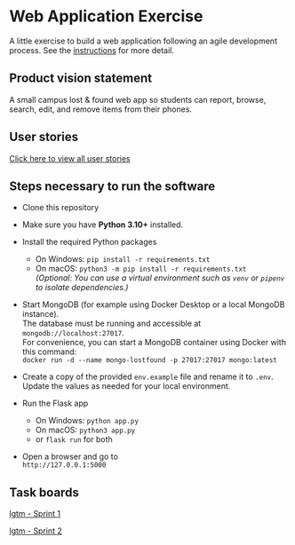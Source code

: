 # Web Application Exercise

A little exercise to build a web application following an agile development process. See the [instructions](instructions.md) for more detail.

## Product vision statement

A small campus lost & found web app so students can report, browse, search, edit, and remove items from their phones.

## User stories

[Click here to view all user stories](https://github.com/swe-students-fall2025/2-web-app-lgtm/issues?q=is%3Aissue)

## Steps necessary to run the software

- Clone this repository  
- Make sure you have **Python 3.10+** installed.

- Install the required Python packages  
  - On Windows: `pip install -r requirements.txt`  
  - On macOS: `python3 -m pip install -r requirements.txt`  
  *(Optional: You can use a virtual environment such as `venv` or `pipenv` to isolate dependencies.)*

- Start MongoDB (for example using Docker Desktop or a local MongoDB instance).  
  The database must be running and accessible at `mongodb://localhost:27017`.  
  For convenience, you can start a MongoDB container using Docker with this command:  
  `docker run -d --name mongo-lostfound -p 27017:27017 mongo:latest`

- Create a copy of the provided `env.example` file and rename it to `.env`.  
  Update the values as needed for your local environment.

- Run the Flask app  
  - On Windows: `python app.py`  
  - On macOS: `python3 app.py`  
  - or `flask run` for both

- Open a browser and go to  
  `http://127.0.0.1:5000`

## Task boards

[lgtm - Sprint 1](https://github.com/orgs/swe-students-fall2025/projects/9)

[lgtm - Sprint 2](https://github.com/orgs/swe-students-fall2025/projects/40)
